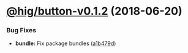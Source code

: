 <a name="@hig/button-v0.1.2"></a>
# [@hig/button-v0.1.2](https://github.com/Autodesk/hig/compare/@hig/button@0.1.1...@hig/button@0.1.2) (2018-06-20)


### Bug Fixes

* **bundle:** Fix package bundles ([a1b479d](https://github.com/Autodesk/hig/commit/a1b479d))
